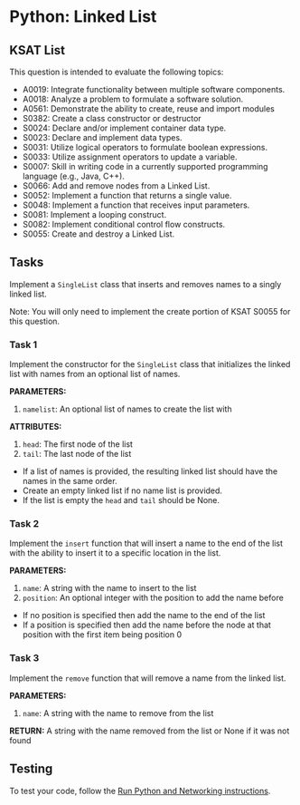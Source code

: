 # Python: Linked List
## KSAT List
This question is intended to evaluate the following topics:
- A0019: Integrate functionality between multiple software components.
- A0018: Analyze a problem to formulate a software solution.
- A0561: Demonstrate the ability to create, reuse and import modules
- S0382: Create a class constructor or destructor
- S0024: Declare and/or implement container data type.
- S0023: Declare and implement data types.
- S0031: Utilize logical operators to formulate boolean expressions.
- S0033: Utilize assignment operators to update a variable.
- S0007: Skill in writing code in a currently supported programming language (e.g., Java, C++).
- S0066: Add and remove nodes from a Linked List.
- S0052: Implement a function that returns a single value.
- S0048: Implement a function that receives input parameters.
- S0081: Implement a looping construct.
- S0082: Implement conditional control flow constructs.
- S0055: Create and destroy a Linked List.

## Tasks
Implement a `SingleList` class that inserts and removes names to a singly linked list.

Note: You will only need to implement the create portion of KSAT S0055 for this question.

### Task 1
Implement the constructor for the `SingleList` class that initializes the linked list with names from an 
optional list of names.

**PARAMETERS:**
1. `namelist`: An optional list of names to create the list with

**ATTRIBUTES:**
1. `head`: The first node of the list
2. `tail`: The last node of the list

- If a list of names is provided, the resulting linked list should have the names in the same order.
- Create an empty linked list if no name list is provided.
- If the list is empty the `head` and `tail` should be None.

### Task 2
Implement the `insert` function that will insert a name to the end of the list with the ability to insert it to a 
specific location in the list.

**PARAMETERS:**
1. `name`: A string with the name to insert to the list
2. `position`: An optional integer with the position to add the name before

- If no position is specified then add the name to the end of the list
- If a position is specified then add the name before the node at that position with the first item being position 0

### Task 3
Implement the `remove` function that will remove a name from the linked list.

**PARAMETERS:**
1. `name`: A string with the name to remove from the list

**RETURN:** A string with the name removed from the list or None if it was not found

## Testing
To test your code, follow the [Run Python and Networking instructions](https://gitlab.com/90cos/cyv/cyber-capability-developer-ccd/ccd-master-question-file/-/blob/master/performance/exam_files/compile-instructions.md).
